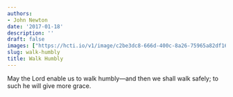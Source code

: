 ```yaml
---
authors:
- John Newton
date: '2017-01-18'
description: ''
draft: false
images: ["https://hcti.io/v1/image/c2be3dc8-666d-400c-8a26-75965a82df16.png"]
slug: walk-humbly
title: Walk Humbly
---
```


May the Lord enable us to walk humbly—and then we shall walk safely; to such he will give more grace.
